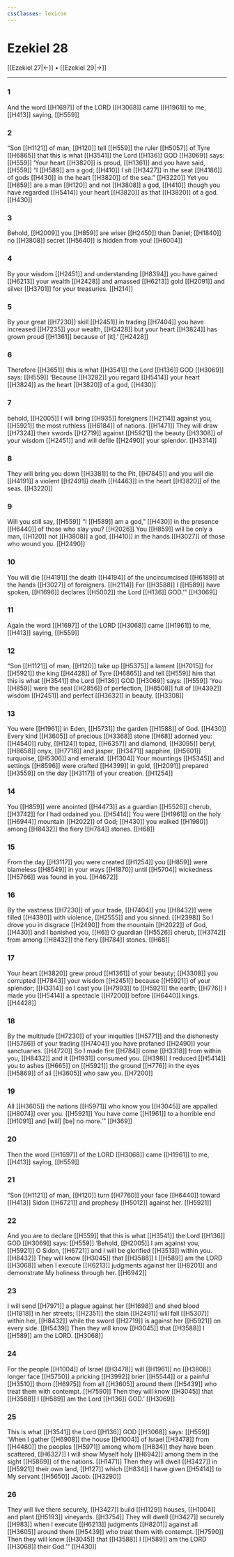 ```yaml
---
cssClasses: lexicon
---
```


# Ezekiel 28

[[Ezekiel 27|←]] • [[Ezekiel 29|→]]

---

### 1
And the word [[H1697]] of the LORD [[H3068]] came [[H1961]] to me, [[H413]] saying, [[H559]]

### 2
“Son [[H1121]] of man, [[H120]] tell [[H559]] the ruler [[H5057]] of Tyre [[H6865]] that this is what [[H3541]] the Lord [[H136]] GOD [[H3069]] says: [[H559]] ‘Your heart [[H3820]] is proud, [[H1361]] and you have said, [[H559]] “I [[H589]] am a god; [[H410]] I sit [[H3427]] in the seat [[H4186]] of gods [[H430]] in the heart [[H3820]] of the sea.” [[H3220]] Yet you [[H859]] are a man [[H120]] and not [[H3808]] a god, [[H410]] though you have regarded [[H5414]] your heart [[H3820]] as that [[H3820]] of a god. [[H430]]

### 3
Behold, [[H2009]] you [[H859]] are wiser [[H2450]] than Daniel; [[H1840]] no [[H3808]] secret [[H5640]] is hidden from you! [[H6004]]

### 4
By your wisdom [[H2451]] and understanding [[H8394]] you have gained [[H6213]] your  wealth [[H2428]] and amassed [[H6213]] gold [[H2091]] and silver [[H3701]] for your treasuries. [[H214]]

### 5
By your great [[H7230]] skill [[H2451]] in trading [[H7404]] you have increased [[H7235]] your wealth, [[H2428]] but your heart [[H3824]] has grown proud [[H1361]] because of [it].’ [[H2428]]

### 6
Therefore [[H3651]] this is what [[H3541]] the Lord [[H136]] GOD [[H3069]] says: [[H559]] ‘Because [[H3282]] you regard [[H5414]] your heart [[H3824]] as the heart [[H3820]] of a god, [[H430]]

### 7
behold, [[H2005]] I will bring [[H935]] foreigners [[H2114]] against you, [[H5921]] the most ruthless [[H6184]] of nations. [[H1471]] They will draw [[H7324]] their swords [[H2719]] against [[H5921]] the beauty [[H3308]] of your wisdom [[H2451]] and will defile [[H2490]] your splendor. [[H3314]]

### 8
They will bring you down [[H3381]] to the Pit, [[H7845]] and you will die [[H4191]] a violent [[H2491]] death [[H4463]] in the heart [[H3820]] of the seas. [[H3220]]

### 9
Will you still say, [[H559]] “I [[H589]] am a god,” [[H430]] in the presence [[H6440]] of those who slay you? [[H2026]] You [[H859]] will be only a man, [[H120]] not [[H3808]] a god, [[H410]] in the hands [[H3027]] of those who wound you. [[H2490]]

### 10
You will die [[H4191]] the death [[H4194]] of the uncircumcised [[H6189]] at the hands [[H3027]] of foreigners. [[H2114]] For [[H3588]] I [[H589]] have spoken, [[H1696]] declares [[H5002]] the Lord [[H136]] GOD.’” [[H3069]]

### 11
Again the word [[H1697]] of the LORD [[H3068]] came [[H1961]] to me, [[H413]] saying, [[H559]]

### 12
“Son [[H1121]] of man, [[H120]] take up [[H5375]] a lament [[H7015]] for [[H5921]] the king [[H4428]] of Tyre [[H6865]] and tell [[H559]] him  that this is what [[H3541]] the Lord [[H136]] GOD [[H3069]] says: [[H559]] ‘You [[H859]] were the seal [[H2856]] of perfection, [[H8508]] full of [[H4392]] wisdom [[H2451]] and perfect [[H3632]] in beauty. [[H3308]]

### 13
You were [[H1961]] in Eden, [[H5731]] the garden [[H1588]] of God. [[H430]] Every kind [[H3605]] of precious [[H3368]] stone [[H68]] adorned you: [[H4540]] ruby, [[H124]] topaz, [[H6357]] and diamond, [[H3095]] beryl, [[H8658]] onyx, [[H7718]] and jasper, [[H3471]] sapphire, [[H5601]] turquoise, [[H5306]] and emerald. [[H1304]] Your mountings [[H5345]] and settings [[H8596]] were crafted [[H4399]] in gold, [[H2091]] prepared [[H3559]] on the day [[H3117]] of your creation. [[H1254]]

### 14
You [[H859]] were anointed [[H4473]] as a guardian [[H5526]] cherub, [[H3742]] for I had ordained you. [[H5414]] You were [[H1961]] on the holy [[H6944]] mountain [[H2022]] of God; [[H430]] you walked [[H1980]] among [[H8432]] the fiery [[H784]] stones. [[H68]]

### 15
From the day [[H3117]] you were created [[H1254]] you [[H859]] were blameless [[H8549]] in your ways [[H1870]] until [[H5704]] wickedness [[H5766]] was found in you. [[H4672]]

### 16
By the vastness [[H7230]] of your trade, [[H7404]] you [[H8432]] were filled [[H4390]] with violence, [[H2555]] and you sinned. [[H2398]] So I drove you in disgrace [[H2490]] from the mountain [[H2022]] of God, [[H430]] and I banished you, [[H6]] O guardian [[H5526]] cherub, [[H3742]] from among [[H8432]] the fiery [[H784]] stones. [[H68]]

### 17
Your heart [[H3820]] grew proud [[H1361]] of your beauty; [[H3308]] you corrupted [[H7843]] your wisdom [[H2451]] because [[H5921]] of your splendor; [[H3314]] so I cast you [[H7993]] to [[H5921]] the earth; [[H776]] I made you [[H5414]] a spectacle [[H7200]] before [[H6440]] kings. [[H4428]]

### 18
By the multitude [[H7230]] of your iniquities [[H5771]] and the dishonesty [[H5766]] of your trading [[H7404]] you have profaned [[H2490]] your sanctuaries. [[H4720]] So I made fire [[H784]] come [[H3318]] from within you, [[H8432]] and it [[H1931]] consumed you. [[H398]] I reduced [[H5414]] you to ashes [[H665]] on [[H5921]] the ground [[H776]] in the eyes [[H5869]] of all [[H3605]] who saw you. [[H7200]]

### 19
All [[H3605]] the nations [[H5971]] who know you [[H3045]] are appalled [[H8074]] over you. [[H5921]] You have come [[H1961]] to a horrible end [[H1091]] and [will] [be] no more.’” [[H369]]

### 20
Then the word [[H1697]] of the LORD [[H3068]] came [[H1961]] to me, [[H413]] saying, [[H559]]

### 21
“Son [[H1121]] of man, [[H120]] turn [[H7760]] your face [[H6440]] toward [[H413]] Sidon [[H6721]] and prophesy [[H5012]] against her. [[H5921]]

### 22
And you are to declare [[H559]] that this is what [[H3541]] the Lord [[H136]] GOD [[H3069]] says: [[H559]] ‘Behold, [[H2005]] I am against you, [[H5921]] O Sidon, [[H6721]] and I will be glorified [[H3513]] within you. [[H8432]] They will know [[H3045]] that [[H3588]] I [[H589]] am the LORD [[H3068]] when I execute [[H6213]] judgments against her [[H8201]] and demonstrate My holiness through her. [[H6942]]

### 23
I will send [[H7971]] a plague against her [[H1698]] and shed blood [[H1818]] in her streets; [[H2351]] the slain [[H2491]] will fall [[H5307]] within her, [[H8432]] while the sword [[H2719]] is against her [[H5921]] on every side. [[H5439]] Then they will know [[H3045]] that [[H3588]] I [[H589]] am the LORD. [[H3068]]

### 24
For the people [[H1004]] of Israel [[H3478]] will [[H1961]] no [[H3808]] longer face [[H5750]] a pricking [[H3992]] brier [[H5544]] or a painful [[H3510]] thorn [[H6975]] from all [[H3605]] around them [[H5439]] who treat them with contempt. [[H7590]] Then they will know [[H3045]] that [[H3588]] I [[H589]] am the Lord [[H136]] GOD.’ [[H3069]]

### 25
This is what [[H3541]] the Lord [[H136]] GOD [[H3068]] says: [[H559]] ‘When I gather [[H6908]] the house [[H1004]] of Israel [[H3478]] from [[H4480]] the peoples [[H5971]] among whom [[H834]] they have been scattered, [[H6327]] I will show Myself holy [[H6942]] among them  in the sight [[H5869]] of the nations. [[H1471]] Then they will dwell [[H3427]] in [[H5921]] their own land, [[H127]] which [[H834]] I have given [[H5414]] to My servant [[H5650]] Jacob. [[H3290]]

### 26
They will live there securely, [[H3427]] build [[H1129]] houses, [[H1004]] and plant [[H5193]] vineyards. [[H3754]] They will dwell [[H3427]] securely [[H983]] when I execute [[H6213]] judgments [[H8201]] against all [[H3605]] around them [[H5439]] who treat them with contempt. [[H7590]] Then they will know [[H3045]] that [[H3588]] I [[H589]] am the LORD [[H3068]] their God.’” [[H430]]

